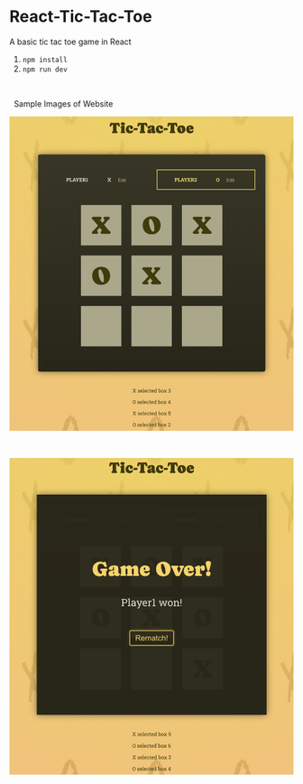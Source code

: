 # React-Tic-Tac-Toe

A basic tic tac toe game in React

1. `npm install`
2. `npm run dev`

$~$

$~$
Sample Images of Website

![image description](./src/assets/Image1.png)

$~$

![image description](./src/assets/image2.png)
